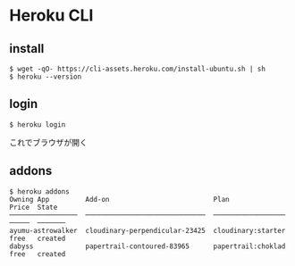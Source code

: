 # Heroku CLI

## install 

```
$ wget -qO- https://cli-assets.heroku.com/install-ubuntu.sh | sh
$ heroku --version
```

## login

```
$ heroku login
```
これでブラウザが開く

## addons

```
$ heroku addons
Owning App         Add-on                          Plan                Price  State  
─────────────────  ──────────────────────────────  ──────────────────  ─────  ───────
ayumu-astrowalker  cloudinary-perpendicular-23425  cloudinary:starter  free   created
dabyss             papertrail-contoured-83965      papertrail:choklad  free   created
```

